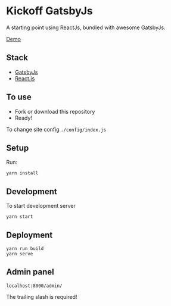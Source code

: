 # Kickoff GatsbyJs

A starting point using ReactJs, bundled with awesome GatsbyJs.

[Demo](https://kickoff-gatsbyjs.netlify.com/)

## Stack

* [GatsbyJs](https://www.gatsbyjs.org/)
* [React.js](https://reactjs.org/)

## To use

* Fork or download this repository
* Ready!

To change site config `./config/index.js`

## Setup

Run:

```
yarn install
```

## Development

To start development server

```
yarn start
```

## Deployment

```
yarn run build
yarn serve
```

## Admin panel

```
localhost:8000/admin/
```

The trailing slash is required!
